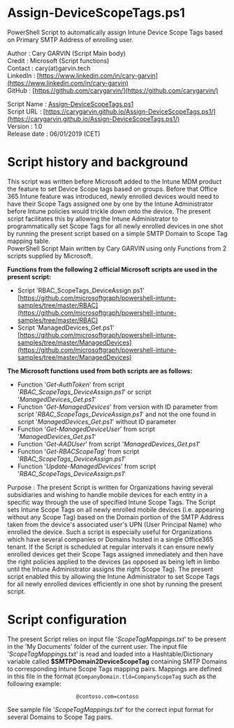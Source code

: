 # Assign-DeviceScopeTags.ps1
PowerShell Script to automatically assign Intune Device Scope Tags based on Primary SMTP Address of enrolling user.

Author       : Cary GARVIN (Script Main body)  
Credit       : Microsoft   (Script functions)  
Contact      : cary(at)garvin.tech  
LinkedIn     : [https://www.linkedin.com/in/cary-garvin](https://www.linkedin.com/in/cary-garvin)  
GitHub       : [https://github.com/carygarvin/](https://github.com/carygarvin/)  


Script Name  : [Assign-DeviceScopeTags.ps1](https://github.com/carygarvin/Assign-DeviceScopeTags.ps1/)  
Script URL   : [https://carygarvin.github.io/Assign-DeviceScopeTags.ps1/](https://carygarvin.github.io/Assign-DeviceScopeTags.ps1/)  
Version      : 1.0  
Release date : 06/01/2019 (CET)  

# Script history and background  
This script was written before Microsoft added to the Intune MDM product the feature to set Device Scope tags based on groups. Before that Office 365 Intune feature was introduced, newly enrolled devices would need to have their Scope Tags assigned one by one by the Intune Administrator before Intune policies would trickle down onto the device. The present script facilitates this by allowing the Intune Administrator to programmatically set Scope Tags for all newly enrolled devices in one shot by running the present script based on a simple SMTP Domain to Scope Tag mapping table.  
               PowerShell Script Main written by Cary GARVIN using only Functions from 2 scripts supplied by Microsoft.  
               
__Functions from the following 2 official Microsoft scripts are used in the present script:__  
* Script 'RBAC_ScopeTags_DeviceAssign.ps1'	[https://github.com/microsoftgraph/powershell-intune-samples/tree/master/RBAC](https://github.com/microsoftgraph/powershell-intune-samples/tree/master/RBAC)  
* Script 'ManagedDevices_Get.ps1'		[https://github.com/microsoftgraph/powershell-intune-samples/tree/master/ManagedDevices](https://github.com/microsoftgraph/powershell-intune-samples/tree/master/ManagedDevices)  
               
__The Microsoft functions used from both scripts are as follows:__  
* Function '_Get-AuthToken_' from script '_RBAC_ScopeTags_DeviceAssign.ps1_' or script '_ManagedDevices_Get.ps1_'  
* Function '_Get-ManagedDevices_'	from version with ID parameter from script '_RBAC_ScopeTags_DeviceAssign.ps1_' and not the one found in script '_ManagedDevices_Get.ps1_' without ID parameter  
* Function '_Get-ManagedDeviceUser_' from script '_ManagedDevices_Get.ps1_'  
* Function '_Get-AADUser_' from script '_ManagedDevices_Get.ps1_'  
* Function '_Get-RBACScopeTag_' from script '_RBAC_ScopeTags_DeviceAssign.ps1_'  
* Function '_Update-ManagedDevices_' from script '_RBAC_ScopeTags_DeviceAssign.ps1_'  
                 
Purpose      : The present Script is written for Organizations having several subsidiaries and wishing to handle mobile devices for each entity in a specific way through the use of specified Intune Scope Tags. The  Script sets Intune Scope Tags on all newly enrolled mobile devices (i.e. appearing without any Scope Tag) based on the Domain portion of the SMTP Address taken from the device's associated user's UPN (User Principal Name) who enrolled the device. Such a script is especially useful for Organizations which have several companies or Domains hosted in a single Office365 tenant. If the Script is scheduled at regular intervals it can ensure newly enrolled devices get their Scope Tags assigned immediately and then have the right policies applied to the devices (as opposed as being left in limbo until the Intune Administrator assigns the right Scope Tag). The present script enabled this by allowing the Intune Administrator to set Scope Tags for all newly enrolled devices efficiently in one shot by running the present script.  

# Script configuration  
The present Script relies on input file '_ScopeTagMappings.txt_' to be present in the 'My Documents' folder of the current user. The input file '_ScopeTagMappings.txt_' is read and loaded into a Hashtable/Dictionary variable called **$SMTPDomain2DeviceScopeTag** containing SMTP Domains to corresponding Intune Scope Tags mapping pairs. Mappings are defined in this file in the format `@CompanyDomain.tld=CompanyScopeTag` such as the following example:  

                          @contoso.com=contoso

See sample file '_ScopeTagMappings.txt_' for the correct input format for several Domains to Scope Tag pairs.  
